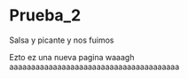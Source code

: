 # Prueba_2
Salsa y picante y nos fuimos

Ezto ez una nueva pagina waaagh aaaaaaaaaaaaaaaaaaaaaaaaaaaaaaaaaaaaaaa